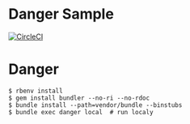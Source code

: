 Danger Sample
=============

[![CircleCI](https://circleci.com/gh/yusukegoto/danger_sample.svg?style=svg)](https://circleci.com/gh/yusukegoto/danger_sample)

# Danger

```
$ rbenv install
$ gem install bundler --no-ri --no-rdoc
$ bundle install --path=vendor/bundle --binstubs
$ bundle exec danger local  # run localy
```
